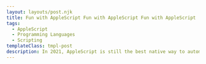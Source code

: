 ```yaml
---
layout: layouts/post.njk
title: Fun with AppleScript Fun with AppleScript Fun with AppleScript
tags:
  - AppleScript
  - Programming Languages
  - Scripting
templateClass: tmpl-post
description: In 2021, AppleScript is still the best native way to automate macOS.
---
```

